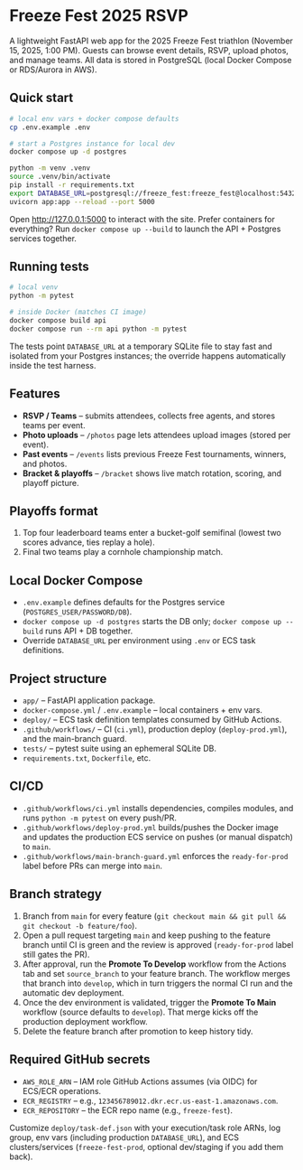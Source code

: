 # Freeze Fest 2025 RSVP

A lightweight FastAPI web app for the 2025 Freeze Fest triathlon (November 15, 2025, 1:00 PM). Guests can browse event details, RSVP, upload photos, and manage teams. All data is stored in PostgreSQL (local Docker Compose or RDS/Aurora in AWS).

## Quick start

```bash
# local env vars + docker compose defaults
cp .env.example .env

# start a Postgres instance for local dev
docker compose up -d postgres

python -m venv .venv
source .venv/bin/activate
pip install -r requirements.txt
export DATABASE_URL=postgresql://freeze_fest:freeze_fest@localhost:5432/freeze_fest
uvicorn app:app --reload --port 5000
```

Open http://127.0.0.1:5000 to interact with the site. Prefer containers for everything? Run `docker compose up --build` to launch the API + Postgres services together.

## Running tests

```bash
# local venv
python -m pytest

# inside Docker (matches CI image)
docker compose build api
docker compose run --rm api python -m pytest
```

The tests point `DATABASE_URL` at a temporary SQLite file to stay fast and isolated from your Postgres instances; the override happens automatically inside the test harness.

## Features

- **RSVP / Teams** – submits attendees, collects free agents, and stores teams per event.
- **Photo uploads** – `/photos` page lets attendees upload images (stored per event).
- **Past events** – `/events` lists previous Freeze Fest tournaments, winners, and photos.
- **Bracket & playoffs** – `/bracket` shows live match rotation, scoring, and playoff picture.

## Playoffs format

1. Top four leaderboard teams enter a bucket-golf semifinal (lowest two scores advance, ties replay a hole).  
2. Final two teams play a cornhole championship match.

## Local Docker Compose

- `.env.example` defines defaults for the Postgres service (`POSTGRES_USER/PASSWORD/DB`).
- `docker compose up -d postgres` starts the DB only; `docker compose up --build` runs API + DB together.
- Override `DATABASE_URL` per environment using `.env` or ECS task definitions.

## Project structure

- `app/` – FastAPI application package.
- `docker-compose.yml` / `.env.example` – local containers + env vars.
- `deploy/` – ECS task definition templates consumed by GitHub Actions.
- `.github/workflows/` – CI (`ci.yml`), production deploy (`deploy-prod.yml`), and the main-branch guard.
- `tests/` – pytest suite using an ephemeral SQLite DB.
- `requirements.txt`, `Dockerfile`, etc.

## CI/CD

- `.github/workflows/ci.yml` installs dependencies, compiles modules, and runs `python -m pytest` on every push/PR.
- `.github/workflows/deploy-prod.yml` builds/pushes the Docker image and updates the production ECS service on pushes (or manual dispatch) to `main`.
- `.github/workflows/main-branch-guard.yml` enforces the `ready-for-prod` label before PRs can merge into `main`.

## Branch strategy

1. Branch from `main` for every feature (`git checkout main && git pull && git checkout -b feature/foo`).
2. Open a pull request targeting `main` and keep pushing to the feature branch until CI is green and the review is approved (`ready-for-prod` label still gates the PR).
3. After approval, run the **Promote To Develop** workflow from the Actions tab and set `source_branch` to your feature branch. The workflow merges that branch into `develop`, which in turn triggers the normal CI run and the automatic dev deployment.
4. Once the dev environment is validated, trigger the **Promote To Main** workflow (source defaults to `develop`). That merge kicks off the production deployment workflow.
5. Delete the feature branch after promotion to keep history tidy.

## Required GitHub secrets

- `AWS_ROLE_ARN` – IAM role GitHub Actions assumes (via OIDC) for ECS/ECR operations.
- `ECR_REGISTRY` – e.g., `123456789012.dkr.ecr.us-east-1.amazonaws.com`.
- `ECR_REPOSITORY` – the ECR repo name (e.g., `freeze-fest`).

Customize `deploy/task-def.json` with your execution/task role ARNs, log group, env vars (including production `DATABASE_URL`), and ECS clusters/services (`freeze-fest-prod`, optional dev/staging if you add them back).
